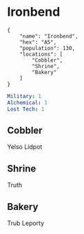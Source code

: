 # Ironbend

```
{
    "name": "Ironbend",
    "hex": "A5",
    "population": 130,
    "locations": [
        "Cobbler",
        "Shrine",
        "Bakery"
    ]
}
```
```yml
Military: 1
Alchemical: 1
Lost Tech: 1
```

## Cobbler
Yelso Lidpot

## Shrine
Truth

## Bakery
Trub Leporty